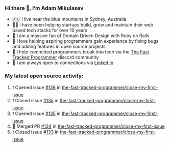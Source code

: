 ### Hi there 👋, I’m Adam Mikulasev

- 🇦🇺 I live near the blue mountains in Sydney, Australia
- 👨‍💻 I have been helping startups build, grow and maintain their web based tech stacks for over 10 years
- 💎 I am a massive fan of Domain Driven Design with Ruby on Rails
- 💞️ I love helping aspiring programmers gain experience by fixing bugs and adding features in open source projects
- 🌱 I help committed programmers break into tech via the [The Fast Tracked Programmer](https://discord.com/invite/VaH6yVGe53) discord community
- 🔗 I am always open to connections via [Linked In](https://www.linkedin.com/in/adam-mikulasev-32690591/)

### My latest open source activity:

<!--START_SECTION:activity-->
1. ❗️ Opened issue [#136](https://github.com/the-fast-tracked-programmer/close-my-first-issue/issues/136) in [the-fast-tracked-programmer/close-my-first-issue](https://github.com/the-fast-tracked-programmer/close-my-first-issue)
2. ❗️ Closed issue [#135](https://github.com/the-fast-tracked-programmer/close-my-first-issue/issues/135) in [the-fast-tracked-programmer/close-my-first-issue](https://github.com/the-fast-tracked-programmer/close-my-first-issue)
3. ❗️ Opened issue [#135](https://github.com/the-fast-tracked-programmer/close-my-first-issue/issues/135) in [the-fast-tracked-programmer/close-my-first-issue](https://github.com/the-fast-tracked-programmer/close-my-first-issue)
4. 🎉 Merged PR [#134](https://github.com/the-fast-tracked-programmer/close-my-first-issue/pull/134) in [the-fast-tracked-programmer/close-my-first-issue](https://github.com/the-fast-tracked-programmer/close-my-first-issue)
5. ❗️ Closed issue [#133](https://github.com/the-fast-tracked-programmer/close-my-first-issue/issues/133) in [the-fast-tracked-programmer/close-my-first-issue](https://github.com/the-fast-tracked-programmer/close-my-first-issue)
<!--END_SECTION:activity-->
